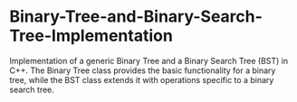 # Binary-Tree-and-Binary-Search-Tree-Implementation
Implementation of a generic Binary Tree and a Binary Search Tree (BST) in C++. The Binary Tree class provides the basic functionality for a binary tree, while the BST class extends it with operations specific to a binary search tree.
